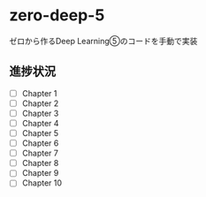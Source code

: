 # zero-deep-5
ゼロから作るDeep Learning⑤のコードを手動で実装

## 進捗状況
- [ ] Chapter 1
- [ ] Chapter 2
- [ ] Chapter 3
- [ ] Chapter 4
- [ ] Chapter 5
- [ ] Chapter 6
- [ ] Chapter 7
- [ ] Chapter 8
- [ ] Chapter 9
- [ ] Chapter 10